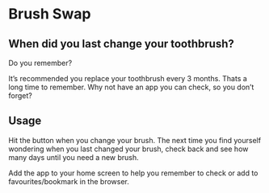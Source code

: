 # Brush Swap

## When did you last change your toothbrush?

Do you remember?

It’s recommended you replace your toothbrush every 3 months. Thats a long time to remember. Why not have an app you can check, so you don’t forget?

## Usage

Hit the button when you change your brush. The next time you find yourself wondering when you last changed your brush, check back and see how many days until you need a new brush.

Add the app to your home screen to help you remember to check or add to favourites/bookmark in the browser.
